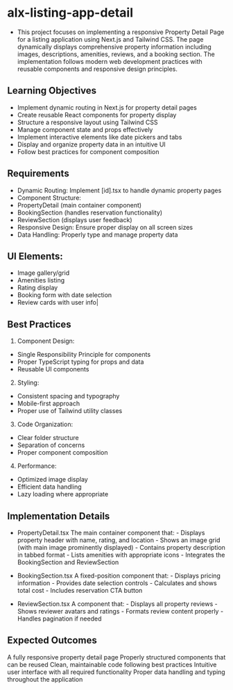 # alx-listing-app-detail
- This project focuses on implementing a responsive Property Detail Page for a listing application using Next.js and Tailwind CSS. The page dynamically displays comprehensive property information including images, descriptions, amenities, reviews, and a booking section. The implementation follows modern web development practices with reusable components and responsive design principles.

## Learning Objectives
  * Implement dynamic routing in Next.js for property detail pages
  * Create reusable React components for property display
  * Structure a responsive layout using Tailwind CSS
  * Manage component state and props effectively
  * Implement interactive elements like date pickers and tabs
  * Display and organize property data in an intuitive UI
  * Follow best practices for component composition

## Requirements
  * Dynamic Routing: Implement [id].tsx to handle dynamic property pages
  * Component Structure:
  * PropertyDetail (main container component)
  * BookingSection (handles reservation functionality)
  * ReviewSection (displays user feedback)
  * Responsive Design: Ensure proper display on all screen sizes
  * Data Handling: Properly type and manage property data

## UI Elements:
  * Image gallery/grid
  * Amenities listing
  * Rating display
  * Booking form with date selection
  * Review cards with user info|

## Best Practices
1. Component Design:
  * Single Responsibility Principle for components
  * Proper TypeScript typing for props and data
  * Reusable UI components

2. Styling:
  * Consistent spacing and typography
  * Mobile-first approach
  * Proper use of Tailwind utility classes

3. Code Organization:
  * Clear folder structure
  * Separation of concerns
  * Proper component composition

4. Performance:
  * Optimized image display
  * Efficient data handling
  * Lazy loading where appropriate

## Implementation Details
  * PropertyDetail.tsx
The main container component that: - Displays property header with name, rating, and location - Shows an image grid (with main image prominently displayed) - Contains property description in tabbed format - Lists amenities with appropriate icons - Integrates the BookingSection and ReviewSection

  * BookingSection.tsx
A fixed-position component that: - Displays pricing information - Provides date selection controls - Calculates and shows total cost - Includes reservation CTA button

  * ReviewSection.tsx
A component that: - Displays all property reviews - Shows reviewer avatars and ratings - Formats review content properly - Handles pagination if needed

## Expected Outcomes
A fully responsive property detail page
Properly structured components that can be reused
Clean, maintainable code following best practices
Intuitive user interface with all required functionality
Proper data handling and typing throughout the application
